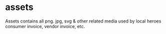 # assets
Assets contains all png. jpg, svg & other related media used by local heroes consumer invoice, vendor invoice, etc.
